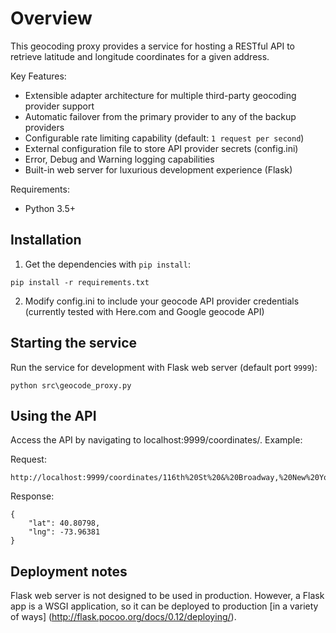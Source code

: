 # Overview

This geocoding proxy provides a service for hosting a RESTful
API to retrieve latitude and longitude coordinates for a given address.

Key Features:
* Extensible adapter architecture for multiple third-party geocoding provider support
* Automatic failover from the primary provider to any of the backup providers
* Configurable rate limiting capability (default: ```1 request per second```)
* External configuration file to store API provider secrets (config.ini)
* Error, Debug and Warning logging capabilities
* Built-in web server for luxurious development experience (Flask)


Requirements:
* Python 3.5+


## Installation

1. Get the dependencies with ```pip install```:

```
pip install -r requirements.txt
```

2. Modify config.ini to include your geocode API provider credentials
(currently tested with Here.com and Google geocode API)

## Starting the service

Run the service for development with Flask web server (default port ```9999```):

```
python src\geocode_proxy.py
```

## Using the API

Access the API by navigating to localhost:9999/coordinates/<some street address here>. Example:

Request:
```
http://localhost:9999/coordinates/116th%20St%20&%20Broadway,%20New%20York,%20NY%2010027
```

Response:

```
{
    "lat": 40.80798,
    "lng": -73.96381
}
```

## Deployment notes

Flask web server is not designed to be used in production. However, a Flask app is a WSGI application,
so it can be deployed to production [in a variety of ways] (http://flask.pocoo.org/docs/0.12/deploying/).